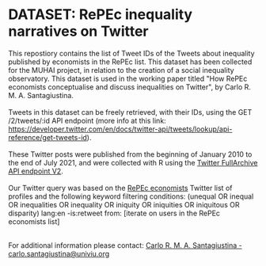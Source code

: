 # DATASET: RePEc inequality narratives on Twitter

This repostiory contains the list of Tweet IDs of the Tweets about inequality published by economists in the RePEc list. 
This dataset has been collected for the MUHAI project, in relation to the creation of a  social inequality observatory. 
This dataset is used in the working paper titled "How RePEc economists conceptualise and discuss inequalities on Twitter", by Carlo R. M. A. Santagiustina. <br><br>
Tweets in this dataset can be freely retrieved, with their IDs, using the GET /2/tweets/:id API endpoint (more info at this link: https://developer.twitter.com/en/docs/twitter-api/tweets/lookup/api-reference/get-tweets-id).<br><br>
These Twitter posts were published from the beginning of January 2010 to the end of July 2021, and were collected with R using the [Twitter FullArchive API endpoint V2](https://developer.twitter.com/en/docs/twitter-api/tweets/search/quick-start/full-archive-search). <br><br>
Our Twitter query was based on the [RePEc economists](https://twitter.com/i/lists/1087053821786947584/members) Twitter list of profiles and the following keyword filtering conditions: (unequal OR inequal OR inequalities OR inequality OR iniquity OR iniquities OR iniquitous OR disparity) lang:en -is:retweet from: [iterate on users in the RePEc economists list]<br><br>


For additional information please contact: [Carlo R. M. A. Santagiustina - carlo.santagiustina@univiu.org](mailto:carlo.santagiustina@univiu.org)
